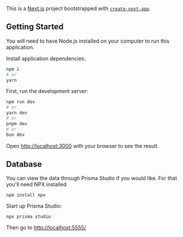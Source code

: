 This is a [Next.js](https://nextjs.org/) project bootstrapped with [`create-next-app`](https://github.com/vercel/next.js/tree/canary/packages/create-next-app).

## Getting Started

You will need to have Node.js installed on your computer to run this application.

Install application dependencies:

```bash
npm i
# or
yarn
```

First, run the development server:

```bash
npm run dev
# or
yarn dev
# or
pnpm dev
# or
bun dev
```

Open [http://localhost:3000](http://localhost:3000) with your browser to see the result.

## Database

You can view the data through Prisma Studio if you would like. For that you'll need NPX installed

```
npm install npx
```

Start up Prisma Studio:
```
npx prisma studio
```

Then go to [http://localhost:5555/](http://localhost:5555/)
